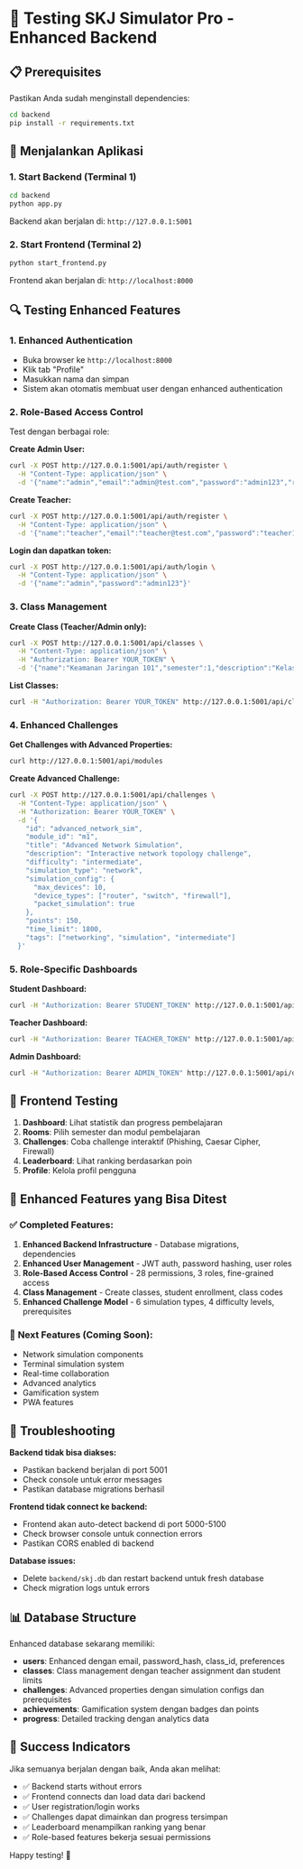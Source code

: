 # 🧪 Testing SKJ Simulator Pro - Enhanced Backend

## 📋 Prerequisites

Pastikan Anda sudah menginstall dependencies:
```bash
cd backend
pip install -r requirements.txt
```

## 🚀 Menjalankan Aplikasi

### 1. Start Backend (Terminal 1)
```bash
cd backend
python app.py
```

Backend akan berjalan di: `http://127.0.0.1:5001`

### 2. Start Frontend (Terminal 2)
```bash
python start_frontend.py
```

Frontend akan berjalan di: `http://localhost:8000`

## 🔍 Testing Enhanced Features

### 1. **Enhanced Authentication**
- Buka browser ke `http://localhost:8000`
- Klik tab "Profile" 
- Masukkan nama dan simpan
- Sistem akan otomatis membuat user dengan enhanced authentication

### 2. **Role-Based Access Control**
Test dengan berbagai role:

**Create Admin User:**
```bash
curl -X POST http://127.0.0.1:5001/api/auth/register \
  -H "Content-Type: application/json" \
  -d '{"name":"admin","email":"admin@test.com","password":"admin123","role":"admin"}'
```

**Create Teacher:**
```bash
curl -X POST http://127.0.0.1:5001/api/auth/register \
  -H "Content-Type: application/json" \
  -d '{"name":"teacher","email":"teacher@test.com","password":"teacher123","role":"teacher"}'
```

**Login dan dapatkan token:**
```bash
curl -X POST http://127.0.0.1:5001/api/auth/login \
  -H "Content-Type: application/json" \
  -d '{"name":"admin","password":"admin123"}'
```

### 3. **Class Management**
**Create Class (Teacher/Admin only):**
```bash
curl -X POST http://127.0.0.1:5001/api/classes \
  -H "Content-Type: application/json" \
  -H "Authorization: Bearer YOUR_TOKEN" \
  -d '{"name":"Keamanan Jaringan 101","semester":1,"description":"Kelas pengenalan keamanan jaringan","max_students":30}'
```

**List Classes:**
```bash
curl -H "Authorization: Bearer YOUR_TOKEN" http://127.0.0.1:5001/api/classes
```

### 4. **Enhanced Challenges**
**Get Challenges with Advanced Properties:**
```bash
curl http://127.0.0.1:5001/api/modules
```

**Create Advanced Challenge:**
```bash
curl -X POST http://127.0.0.1:5001/api/challenges \
  -H "Content-Type: application/json" \
  -H "Authorization: Bearer YOUR_TOKEN" \
  -d '{
    "id": "advanced_network_sim",
    "module_id": "m1", 
    "title": "Advanced Network Simulation",
    "description": "Interactive network topology challenge",
    "difficulty": "intermediate",
    "simulation_type": "network",
    "simulation_config": {
      "max_devices": 10,
      "device_types": ["router", "switch", "firewall"],
      "packet_simulation": true
    },
    "points": 150,
    "time_limit": 1800,
    "tags": ["networking", "simulation", "intermediate"]
  }'
```

### 5. **Role-Specific Dashboards**
**Student Dashboard:**
```bash
curl -H "Authorization: Bearer STUDENT_TOKEN" http://127.0.0.1:5001/api/dashboard/student
```

**Teacher Dashboard:**
```bash
curl -H "Authorization: Bearer TEACHER_TOKEN" http://127.0.0.1:5001/api/dashboard/teacher
```

**Admin Dashboard:**
```bash
curl -H "Authorization: Bearer ADMIN_TOKEN" http://127.0.0.1:5001/api/dashboard/admin
```

## 🎯 Frontend Testing

1. **Dashboard**: Lihat statistik dan progress pembelajaran
2. **Rooms**: Pilih semester dan modul pembelajaran  
3. **Challenges**: Coba challenge interaktif (Phishing, Caesar Cipher, Firewall)
4. **Leaderboard**: Lihat ranking berdasarkan poin
5. **Profile**: Kelola profil pengguna

## 🔧 Enhanced Features yang Bisa Ditest

### ✅ **Completed Features:**
1. **Enhanced Backend Infrastructure** - Database migrations, dependencies
2. **Enhanced User Management** - JWT auth, password hashing, user roles
3. **Role-Based Access Control** - 28 permissions, 3 roles, fine-grained access
4. **Class Management** - Create classes, student enrollment, class codes
5. **Enhanced Challenge Model** - 6 simulation types, 4 difficulty levels, prerequisites

### 🚧 **Next Features (Coming Soon):**
- Network simulation components
- Terminal simulation system  
- Real-time collaboration
- Advanced analytics
- Gamification system
- PWA features

## 🐛 Troubleshooting

**Backend tidak bisa diakses:**
- Pastikan backend berjalan di port 5001
- Check console untuk error messages
- Pastikan database migrations berhasil

**Frontend tidak connect ke backend:**
- Frontend akan auto-detect backend di port 5000-5100
- Check browser console untuk connection errors
- Pastikan CORS enabled di backend

**Database issues:**
- Delete `backend/skj.db` dan restart backend untuk fresh database
- Check migration logs untuk errors

## 📊 Database Structure

Enhanced database sekarang memiliki:
- **users**: Enhanced dengan email, password_hash, class_id, preferences
- **classes**: Class management dengan teacher assignment dan student limits  
- **challenges**: Advanced properties dengan simulation configs dan prerequisites
- **achievements**: Gamification system dengan badges dan points
- **progress**: Detailed tracking dengan analytics data

## 🎉 Success Indicators

Jika semuanya berjalan dengan baik, Anda akan melihat:
- ✅ Backend starts without errors
- ✅ Frontend connects dan load data dari backend
- ✅ User registration/login works
- ✅ Challenges dapat dimainkan dan progress tersimpan
- ✅ Leaderboard menampilkan ranking yang benar
- ✅ Role-based features bekerja sesuai permissions

Happy testing! 🚀
